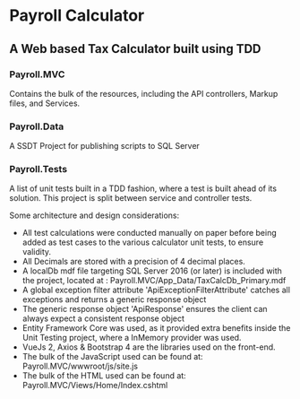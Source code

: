 # Payroll Calculator
## A Web based Tax Calculator built using TDD

### Payroll.MVC
Contains the bulk of the resources, including the API controllers, Markup files, and Services.

### Payroll.Data
A SSDT Project for publishing scripts to SQL Server

### Payroll.Tests
A list of unit tests built in a TDD fashion, where a test is built ahead of its solution. This project is split between service and controller tests.

Some architecture and design considerations:
- All test calculations were conducted manually on paper before being added as test cases to the various calculator unit tests, to ensure validity.
- All Decimals are stored with a precision of 4 decimal places.
- A localDb mdf file targeting SQL Server 2016 (or later) is included with the project, located at : Payroll.MVC/App_Data/TaxCalcDb_Primary.mdf
- A global exception filter attribute 'ApiExceptionFilterAttribute' catches all exceptions and returns a generic response object
- The generic response object 'ApiResponse<T>' ensures the client can always expect a consistent response object
- Entity Framework Core was used, as it provided extra benefits inside the Unit Testing project, where a InMemory provider was used.
- VueJs 2, Axios & Bootstrap 4 are the libraries used on the front-end.
- The bulk of the JavaScript used can be found at: Payroll.MVC/wwwroot/js/site.js
- The bulk of the HTML used can be found at: Payroll.MVC/Views/Home/Index.cshtml
